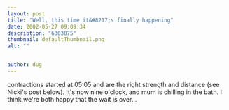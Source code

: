 ```yaml
---
layout: post
title: "Well, this time it&#8217;s finally happening"
date: 2002-05-27 09:09:34
description: "6303875"
thumbnail: defaultThumbnail.png
alt: ""


author: dug
---
```


<p>contractions started at 05:05 and are the right strength and distance (see Nicki's post below). It's now nine o'clock, and mum is chilling in the bath. I think we're both happy that the wait is over...</p>
